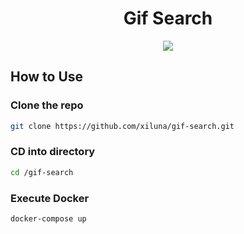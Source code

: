 <div align="center">
  <h1>Gif Search</h1>
  <img src="![Website](https://img.shields.io/website?down_color=red&down_message=offline&up_color=green&up_message=online&url=http%3A%2F%2Fgif-search.dev.xilaluna.com%2F)">
</div>

## How to Use

### Clone the repo

```bash
git clone https://github.com/xiluna/gif-search.git
```

### CD into directory

```bash
cd /gif-search
```

### Execute Docker

```bash
docker-compose up
```
